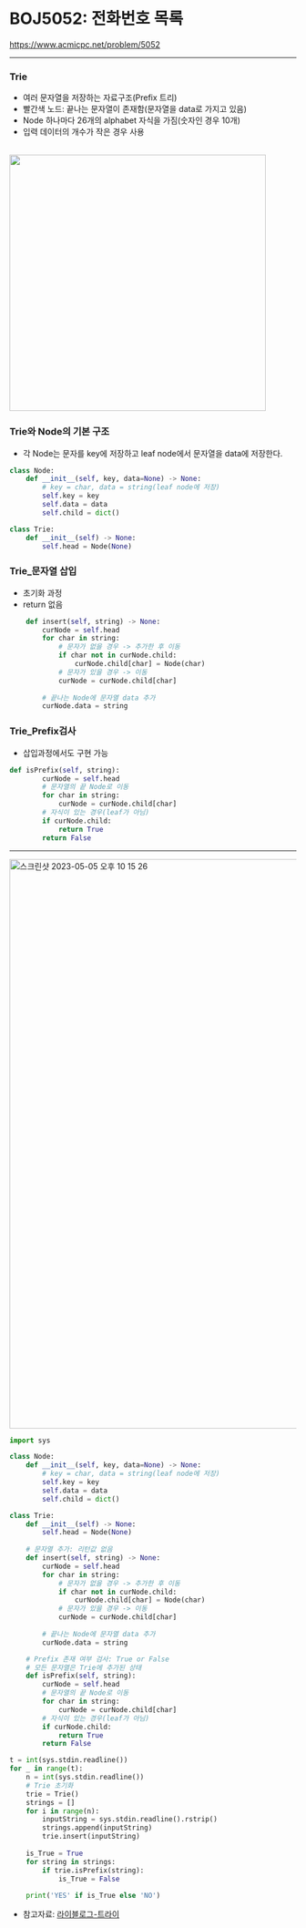 # BOJ5052: 전화번호 목록
<https://www.acmicpc.net/problem/5052>

---
### Trie
+ 여러 문자열을 저장하는 자료구조(Prefix 트리)
+ 빨간색 노드: 끝나는 문자열이 존재함(문자열을 data로 가지고 있음)
+ Node 하나마다 26개의 alphabet 자식을 가짐(숫자인 경우 10개)
+ 입력 데이터의 개수가 작은 경우 사용
<br>
<img width="450" src="https://mblogthumb-phinf.pstatic.net/MjAxNzAyMTdfMjU5/MDAxNDg3MzI4ODkyODc5.I6IH0qyOA5spM1KE_PmXdXOjOMp1xIBShYc9gfNxXP8g._ZZkD8AwQ9gog5Bud8OEstm4a-_KzDc7QhyEq0OkgB0g.PNG.kks227/1.png?type=w2">


### Trie와 Node의 기본 구조
+ 각 Node는 문자를 key에 저장하고 leaf node에서 문자열을 data에 저장한다.
```python
class Node:
    def __init__(self, key, data=None) -> None:
        # key = char, data = string(leaf node에 저장)
        self.key = key
        self.data = data
        self.child = dict()

class Trie:
    def __init__(self) -> None:
        self.head = Node(None)
```
        
### Trie_문자열 삽입
+ 초기화 과정
+ return 없음

```python
    def insert(self, string) -> None:
        curNode = self.head
        for char in string:
            # 문자가 없을 경우 -> 추가한 후 이동
            if char not in curNode.child:
                curNode.child[char] = Node(char)
            # 문자가 있을 경우 -> 이동
            curNode = curNode.child[char]
        
        # 끝나는 Node에 문자열 data 추가
        curNode.data = string
```

### Trie_Prefix검사
+ 삽입과정에서도 구현 가능

```python
def isPrefix(self, string):
        curNode = self.head
        # 문자열의 끝 Node로 이동
        for char in string:
            curNode = curNode.child[char] 
        # 자식이 있는 경우(leaf가 아님)
        if curNode.child:
            return True
        return False
```        

---
<img width="1000" alt="스크린샷 2023-05-05 오후 10 15 26" src="https://user-images.githubusercontent.com/104095041/236467546-c542fb4f-766d-4cf4-9e98-4c5ab41cfdc1.png">


```python
import sys

class Node:
    def __init__(self, key, data=None) -> None:
        # key = char, data = string(leaf node에 저장)
        self.key = key
        self.data = data
        self.child = dict()

class Trie:
    def __init__(self) -> None:
        self.head = Node(None)
    
    # 문자열 추가: 리턴값 없음
    def insert(self, string) -> None:
        curNode = self.head
        for char in string:
            # 문자가 없을 경우 -> 추가한 후 이동
            if char not in curNode.child:
                curNode.child[char] = Node(char)
            # 문자가 있을 경우 -> 이동
            curNode = curNode.child[char]
        
        # 끝나는 Node에 문자열 data 추가
        curNode.data = string

    # Prefix 존재 여부 검사: True or False
    # 모든 문자열은 Trie에 추가된 상태
    def isPrefix(self, string):
        curNode = self.head
        # 문자열의 끝 Node로 이동
        for char in string:
            curNode = curNode.child[char] 
        # 자식이 있는 경우(leaf가 아님)
        if curNode.child:
            return True
        return False

t = int(sys.stdin.readline())
for _ in range(t):
    n = int(sys.stdin.readline())
    # Trie 초기화
    trie = Trie()
    strings = []
    for i in range(n):
        inputString = sys.stdin.readline().rstrip()
        strings.append(inputString)
        trie.insert(inputString)
    
    is_True = True
    for string in strings:
        if trie.isPrefix(string):
            is_True = False
    
    print('YES' if is_True else 'NO')
````

+ 참고자료: [라이블로그-트라이](https://m.blog.naver.com/kks227/220938122295)
